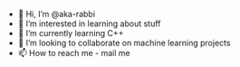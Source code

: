 - 👋 Hi, I’m @aka-rabbi
- 👀 I’m interested in learning about stuff
- 🌱 I’m currently learning C++
- 💞️ I’m looking to collaborate on machine learning projects
- 📫 How to reach me - mail me

<!---
aka-rabbi/aka-rabbi is a ✨ special ✨ repository because its `README.md` (this file) appears on your GitHub profile.
You can click the Preview link to take a look at your changes.
--->
